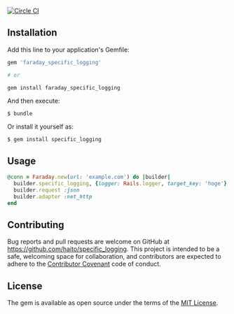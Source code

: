 [![Circle CI](https://circleci.com/gh/HaiTo/faraday_specific_logging.svg?style=svg)](https://circleci.com/gh/HaiTo/faraday_specific_logging)

## Installation

Add this line to your application's Gemfile:

```ruby
gem 'faraday_specific_logging'

# or

gem install faraday_specific_logging
```

And then execute:

    $ bundle

Or install it yourself as:

    $ gem install specific_logging

## Usage

```rb
@conn = Faraday.new(url: 'example.com') do |builder|
  builder.specific_logging, {logger: Rails.logger, target_key: 'hoge'}
  builder.request :json
  builder.adapter :net_http
end
```

## Contributing

Bug reports and pull requests are welcome on GitHub at https://github.com/haito/specific_logging. This project is intended to be a safe, welcoming space for collaboration, and contributors are expected to adhere to the [Contributor Covenant](contributor-covenant.org) code of conduct.

## License

The gem is available as open source under the terms of the [MIT License](http://opensource.org/licenses/MIT).

